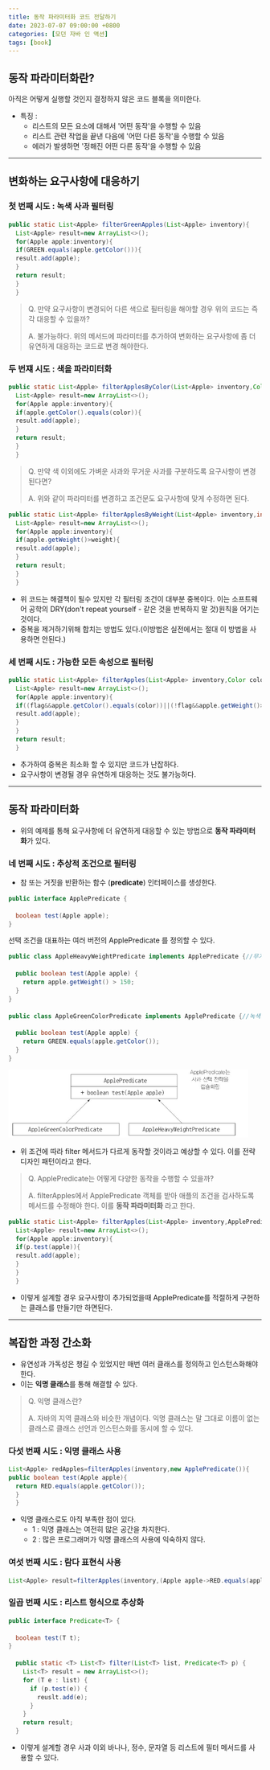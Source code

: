 ```yaml
---
title: 동작 파라미터화 코드 전달하기
date: 2023-07-07 09:00:00 +0800
categories: [모던 자바 인 액션]
tags: [book]
---
```


## 동작 파라미터화란?

아직은 어떻게 실행할 것인지 결정하지 않은 코드 블록을 의미한다.

- 특징 :
  - 리스트의 모든 요소에 대해서 '어떤 동작'을 수행할 수 있음
  - 리스트 관련 작업을 끝낸 다음에 '어떤 다른 동작'을 수행할 수 있음
  - 에러가 발생하면 '정해진 어떤 다른 동작'을 수행할 수 있음

---

## 변화하는 요구사항에 대응하기

### 첫 번째 시도 : 녹색 사과 필터링

```java
public static List<Apple> filterGreenApples(List<Apple> inventory){
  List<Apple> result=new ArrayList<>();
  for(Apple apple:inventory){
  if(GREEN.equals(apple.getColor())){
  result.add(apple);
  }
  return result;
  }
  }
```

> Q. 만약 요구사항이 변경되어 다른 색으로 필터링을 해야할 경우 위의 코드는 즉각 대응할 수 있을까?
>
> A. 불가능하다. 위의 메서드에 파라미터를 추가하여 변화하는 요구사항에 좀 더 유연하게 대응하는 코드로 변경 해야한다.

### 두 번쟤 시도 : 색을 파라미터화

```java
public static List<Apple> filterApplesByColor(List<Apple> inventory,Color color){
  List<Apple> result=new ArrayList<>();
  for(Apple apple:inventory){
  if(apple.getColor().equals(color)){
  result.add(apple);
  }
  return result;
  }
  }
```

> Q. 만약 색 이외에도 가벼운 사과와 무거운 사과를 구분하도록 요구사항이 변경된다면?
>
> A. 위와 같이 파라미터를 변경하고 조건문도 요구사항에 맞게 수정하면 된다.

```java
public static List<Apple> filterApplesByWeight(List<Apple> inventory,int weight){
  List<Apple> result=new ArrayList<>();
  for(Apple apple:inventory){
  if(apple.getWeight()>weight){
  result.add(apple);
  }
  return result;
  }
  }
```

- 위 코드는 해결책이 될수 있지만 각 필터링 조건이 대부분 중복이다. 이는 소프트웨어 공학의 DRY(don't repeat yourself - 같은 것을 반복하지 말 것)원칙을
  어기는 것이다.
- 중복을 제거하기위해 합치는 방법도 있다.(이방법은 실전에서는 절대 이 방법을 사용하면 안된다.)

### 세 번째 시도 : 가능한 모든 속성으로 필터링

```java
public static List<Apple> filterApples(List<Apple> inventory,Color color,int weight,boolean flag){
  List<Apple> result=new ArrayList<>();
  for(Apple apple:inventory){
  if((flag&&apple.getColor().equals(color))||(!flag&&apple.getWeight()>weight)){
  result.add(apple);
  }
  }
  return result;
  }
```

- 추가하여 중복은 최소화 할 수 있지만 코드가 난잡하다.
- 요구사항이 변경될 경우 유연하게 대응하는 것도 불가능하다.

---

## 동작 파라미터화

- 위의 예제를 통해 요구사항에 더 유연하게 대응할 수 있는 방법으로 **동작 파라미터화**가 있다.

### 네 번째 시도 : 추상적 조건으로 필터링

- 참 또는 거짓을 반환하는 함수 (**predicate**) 인터페이스를 생성한다.

```java
public interface ApplePredicate {

  boolean test(Apple apple);
}
```

선택 조건을 대표하는 여러 버전의 ApplePredicate 를 정의할 수 있다.

```java
public class AppleHeavyWeightPredicate implements ApplePredicate {//무거운 사과만 선택

  public boolean test(Apple apple) {
    return apple.getWeight() > 150;
  }
}

public class AppleGreenColorPredicate implements ApplePredicate {//녹색 사과만 선택

  public boolean test(Apple apple) {
    return GREEN.equals(apple.getColor());
  }
}
```

<img src="images/modern/chapter2/1.png">

- 위 조건에 따라 filter 메서드가 다르게 동작할 것이라고 예상할 수 있다. 이를 전략 디자인 패턴이라고 한다.

> Q. ApplePredicate는 어떻게 다양한 동작을 수행할 수 있을까?
>
> A. filterApples에서 ApplePredicate 객체를 받아 애플의 조건을 검사하도록 메서드를 수정해야 한다.
> 이를 **동작 파라미터화** 라고 한다.

```java
public static List<Apple> filterApples(List<Apple> inventory,ApplePredicate p){
  List<Apple> result=new ArrayList<>();
  for(Apple apple:inventory){
  if(p.test(apple)){
  result.add(apple);
  }
  }
  }
```

- 이렇게 설계할 경우 요구사항이 추가되었을때 ApplePredicate를 적절하게 구현하는 클래스를 만들기만 하면된다.

---

## 복잡한 과정 간소화

- 유연성과 가독성은 챙길 수 있었지만 매번 여러 클래스를 정의하고 인스턴스화해야 한다.
- 이는 **익명 클래스**를 통해 해결할 수 있다.

> Q. 익명 클래스란?
>
> A. 자바의 지역 클래스와 비슷한 개념이다. 익명 클래스는 말 그대로 이름이 없는 클래스로 클래스 선언과 인스턴스화를 동시에 할 수 있다.

### 다섯 번째 시도 : 익명 클래스 사용

```java
List<Apple> redApples=filterApples(inventory,new ApplePredicate()){
public boolean test(Apple apple){
  return RED.equals(apple.getColor());
  }
  }
```

- 익명 클래스로도 아직 부족한 점이 있다.
  - 1 : 익명 클래스는 여전히 많은 공간을 차지한다.
  - 2 : 많은 프로그래머가 익명 클래스의 사용에 익숙하지 않다.

### 여섯 번째 시도 : 람다 표현식 사용

```java
List<Apple> result=filterApples(inventory,(Apple apple->RED.equals(apple.getColor())));
```

### 일곱 번째 시도 : 리스트 형식으로 추상화

```java
public interface Predicate<T> {

  boolean test(T t);
}

  public static <T> List<T> filter(List<T> list, Predicate<T> p) {
    List<T> result = new ArrayList<>();
    for (T e : list) {
      if (p.test(e)) {
        reuslt.add(e);
      }
    }
    return result;
  }
```

- 이렇게 설계할 경우 사과 이외 바나나, 정수, 문자열 등 리스트에 필터 메서드를 사용할 수 있다.
